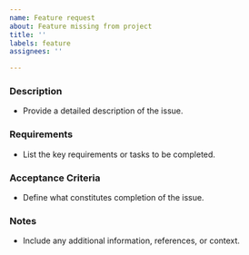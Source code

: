 ```yaml
---
name: Feature request
about: Feature missing from project
title: ''
labels: feature
assignees: ''

---
```


### Description
- Provide a detailed description of the issue. 

### Requirements
- List the key requirements or tasks to be completed.

### Acceptance Criteria
- Define what constitutes completion of the issue. 

### Notes
- Include any additional information, references, or context.
